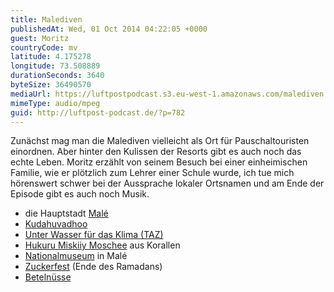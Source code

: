 ```yaml
---
title: Malediven
publishedAt: Wed, 01 Oct 2014 04:22:05 +0000
guest: Moritz
countryCode: mv
latitude: 4.175278
longitude: 73.508889
durationSeconds: 3640
byteSize: 36490570
mediaUrl: https://luftpostpodcast.s3.eu-west-1.amazonaws.com/malediven.mp3
mimeType: audio/mpeg
guid: http://luftpost-podcast.de/?p=782
---
```


Zunächst mag man die Malediven vielleicht als Ort für Pauschaltouristen einordnen. Aber hinter den Kulissen der Resorts gibt es auch noch das echte Leben. Moritz erzählt von seinem Besuch bei einer einheimischen Familie, wie er plötzlich zum Lehrer einer Schule wurde, ich tue mich hörenswert schwer bei der Aussprache lokaler Ortsnamen und am Ende der Episode gibt es auch noch Musik. 
* die Hauptstadt [Malé](http://de.wikipedia.org/wiki/Malé)
* [Kudahuvadhoo](http://de.wikipedia.org/wiki/Kudahuvadhoo)
* [Unter Wasser für das Klima (TAZ)](http://www.taz.de/!42512/)
* [Hukuru Miskiiy Moschee](http://www.tourias.de/reisefuehrer/sehenswuerdigkeit/malediven/hukuru%5Fmiskiiy%5Fmoschee/index.html) aus Korallen
* [Nationalmuseum](http://en.wikipedia.org/wiki/National%5FMuseum%5F%28Maldives%29) in Malé
* [Zuckerfest](http://de.wikipedia.org/wiki/Fest%5Fdes%5FFastenbrechens) (Ende des Ramadans)
* [Betelnüsse](http://de.wikipedia.org/wiki/Betelnusspalme)
